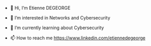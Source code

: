 - 👋 Hi, I’m Etienne DEGEORGE
- 👀 I’m interested in Networks and Cybersecurity
- 🌱 I’m currently learning about Cybersecurity

- 📫 How to reach me https://www.linkedin.com/etiennedegeorge


